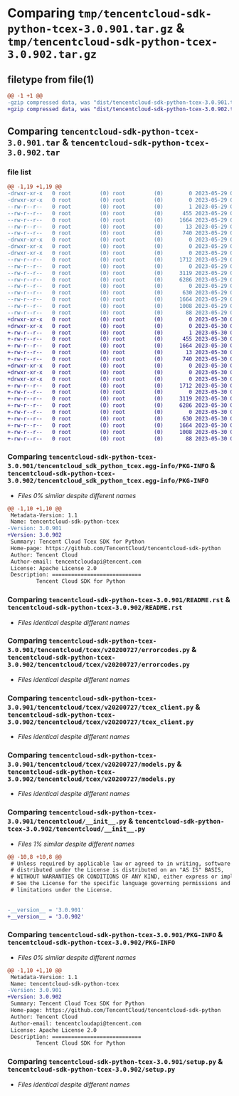# Comparing `tmp/tencentcloud-sdk-python-tcex-3.0.901.tar.gz` & `tmp/tencentcloud-sdk-python-tcex-3.0.902.tar.gz`

## filetype from file(1)

```diff
@@ -1 +1 @@
-gzip compressed data, was "dist/tencentcloud-sdk-python-tcex-3.0.901.tar", last modified: Mon May 29 02:37:20 2023, max compression
+gzip compressed data, was "dist/tencentcloud-sdk-python-tcex-3.0.902.tar", last modified: Tue May 30 00:33:04 2023, max compression
```

## Comparing `tencentcloud-sdk-python-tcex-3.0.901.tar` & `tencentcloud-sdk-python-tcex-3.0.902.tar`

### file list

```diff
@@ -1,19 +1,19 @@
-drwxr-xr-x   0 root         (0) root         (0)        0 2023-05-29 02:37:20.000000 tencentcloud-sdk-python-tcex-3.0.901/
-drwxr-xr-x   0 root         (0) root         (0)        0 2023-05-29 02:37:20.000000 tencentcloud-sdk-python-tcex-3.0.901/tencentcloud_sdk_python_tcex.egg-info/
--rw-r--r--   0 root         (0) root         (0)        1 2023-05-29 02:37:20.000000 tencentcloud-sdk-python-tcex-3.0.901/tencentcloud_sdk_python_tcex.egg-info/dependency_links.txt
--rw-r--r--   0 root         (0) root         (0)      455 2023-05-29 02:37:20.000000 tencentcloud-sdk-python-tcex-3.0.901/tencentcloud_sdk_python_tcex.egg-info/SOURCES.txt
--rw-r--r--   0 root         (0) root         (0)     1664 2023-05-29 02:37:20.000000 tencentcloud-sdk-python-tcex-3.0.901/tencentcloud_sdk_python_tcex.egg-info/PKG-INFO
--rw-r--r--   0 root         (0) root         (0)       13 2023-05-29 02:37:20.000000 tencentcloud-sdk-python-tcex-3.0.901/tencentcloud_sdk_python_tcex.egg-info/top_level.txt
--rw-r--r--   0 root         (0) root         (0)      740 2023-05-29 02:37:19.000000 tencentcloud-sdk-python-tcex-3.0.901/README.rst
-drwxr-xr-x   0 root         (0) root         (0)        0 2023-05-29 02:37:20.000000 tencentcloud-sdk-python-tcex-3.0.901/tencentcloud/
-drwxr-xr-x   0 root         (0) root         (0)        0 2023-05-29 02:37:20.000000 tencentcloud-sdk-python-tcex-3.0.901/tencentcloud/tcex/
-drwxr-xr-x   0 root         (0) root         (0)        0 2023-05-29 02:37:20.000000 tencentcloud-sdk-python-tcex-3.0.901/tencentcloud/tcex/v20200727/
--rw-r--r--   0 root         (0) root         (0)     1712 2023-05-29 02:37:19.000000 tencentcloud-sdk-python-tcex-3.0.901/tencentcloud/tcex/v20200727/errorcodes.py
--rw-r--r--   0 root         (0) root         (0)        0 2023-05-29 02:37:19.000000 tencentcloud-sdk-python-tcex-3.0.901/tencentcloud/tcex/v20200727/__init__.py
--rw-r--r--   0 root         (0) root         (0)     3119 2023-05-29 02:37:19.000000 tencentcloud-sdk-python-tcex-3.0.901/tencentcloud/tcex/v20200727/tcex_client.py
--rw-r--r--   0 root         (0) root         (0)     6286 2023-05-29 02:37:19.000000 tencentcloud-sdk-python-tcex-3.0.901/tencentcloud/tcex/v20200727/models.py
--rw-r--r--   0 root         (0) root         (0)        0 2023-05-29 02:37:19.000000 tencentcloud-sdk-python-tcex-3.0.901/tencentcloud/tcex/__init__.py
--rw-r--r--   0 root         (0) root         (0)      630 2023-05-29 02:37:19.000000 tencentcloud-sdk-python-tcex-3.0.901/tencentcloud/__init__.py
--rw-r--r--   0 root         (0) root         (0)     1664 2023-05-29 02:37:20.000000 tencentcloud-sdk-python-tcex-3.0.901/PKG-INFO
--rw-r--r--   0 root         (0) root         (0)     1008 2023-05-29 02:37:19.000000 tencentcloud-sdk-python-tcex-3.0.901/setup.py
--rw-r--r--   0 root         (0) root         (0)       88 2023-05-29 02:37:20.000000 tencentcloud-sdk-python-tcex-3.0.901/setup.cfg
+drwxr-xr-x   0 root         (0) root         (0)        0 2023-05-30 00:33:04.000000 tencentcloud-sdk-python-tcex-3.0.902/
+drwxr-xr-x   0 root         (0) root         (0)        0 2023-05-30 00:33:04.000000 tencentcloud-sdk-python-tcex-3.0.902/tencentcloud_sdk_python_tcex.egg-info/
+-rw-r--r--   0 root         (0) root         (0)        1 2023-05-30 00:33:04.000000 tencentcloud-sdk-python-tcex-3.0.902/tencentcloud_sdk_python_tcex.egg-info/dependency_links.txt
+-rw-r--r--   0 root         (0) root         (0)      455 2023-05-30 00:33:04.000000 tencentcloud-sdk-python-tcex-3.0.902/tencentcloud_sdk_python_tcex.egg-info/SOURCES.txt
+-rw-r--r--   0 root         (0) root         (0)     1664 2023-05-30 00:33:04.000000 tencentcloud-sdk-python-tcex-3.0.902/tencentcloud_sdk_python_tcex.egg-info/PKG-INFO
+-rw-r--r--   0 root         (0) root         (0)       13 2023-05-30 00:33:04.000000 tencentcloud-sdk-python-tcex-3.0.902/tencentcloud_sdk_python_tcex.egg-info/top_level.txt
+-rw-r--r--   0 root         (0) root         (0)      740 2023-05-30 00:33:04.000000 tencentcloud-sdk-python-tcex-3.0.902/README.rst
+drwxr-xr-x   0 root         (0) root         (0)        0 2023-05-30 00:33:04.000000 tencentcloud-sdk-python-tcex-3.0.902/tencentcloud/
+drwxr-xr-x   0 root         (0) root         (0)        0 2023-05-30 00:33:04.000000 tencentcloud-sdk-python-tcex-3.0.902/tencentcloud/tcex/
+drwxr-xr-x   0 root         (0) root         (0)        0 2023-05-30 00:33:04.000000 tencentcloud-sdk-python-tcex-3.0.902/tencentcloud/tcex/v20200727/
+-rw-r--r--   0 root         (0) root         (0)     1712 2023-05-30 00:33:04.000000 tencentcloud-sdk-python-tcex-3.0.902/tencentcloud/tcex/v20200727/errorcodes.py
+-rw-r--r--   0 root         (0) root         (0)        0 2023-05-30 00:33:04.000000 tencentcloud-sdk-python-tcex-3.0.902/tencentcloud/tcex/v20200727/__init__.py
+-rw-r--r--   0 root         (0) root         (0)     3119 2023-05-30 00:33:04.000000 tencentcloud-sdk-python-tcex-3.0.902/tencentcloud/tcex/v20200727/tcex_client.py
+-rw-r--r--   0 root         (0) root         (0)     6286 2023-05-30 00:33:04.000000 tencentcloud-sdk-python-tcex-3.0.902/tencentcloud/tcex/v20200727/models.py
+-rw-r--r--   0 root         (0) root         (0)        0 2023-05-30 00:33:04.000000 tencentcloud-sdk-python-tcex-3.0.902/tencentcloud/tcex/__init__.py
+-rw-r--r--   0 root         (0) root         (0)      630 2023-05-30 00:33:04.000000 tencentcloud-sdk-python-tcex-3.0.902/tencentcloud/__init__.py
+-rw-r--r--   0 root         (0) root         (0)     1664 2023-05-30 00:33:04.000000 tencentcloud-sdk-python-tcex-3.0.902/PKG-INFO
+-rw-r--r--   0 root         (0) root         (0)     1008 2023-05-30 00:33:04.000000 tencentcloud-sdk-python-tcex-3.0.902/setup.py
+-rw-r--r--   0 root         (0) root         (0)       88 2023-05-30 00:33:04.000000 tencentcloud-sdk-python-tcex-3.0.902/setup.cfg
```

### Comparing `tencentcloud-sdk-python-tcex-3.0.901/tencentcloud_sdk_python_tcex.egg-info/PKG-INFO` & `tencentcloud-sdk-python-tcex-3.0.902/tencentcloud_sdk_python_tcex.egg-info/PKG-INFO`

 * *Files 0% similar despite different names*

```diff
@@ -1,10 +1,10 @@
 Metadata-Version: 1.1
 Name: tencentcloud-sdk-python-tcex
-Version: 3.0.901
+Version: 3.0.902
 Summary: Tencent Cloud Tcex SDK for Python
 Home-page: https://github.com/TencentCloud/tencentcloud-sdk-python
 Author: Tencent Cloud
 Author-email: tencentcloudapi@tencent.com
 License: Apache License 2.0
 Description: ============================
         Tencent Cloud SDK for Python
```

### Comparing `tencentcloud-sdk-python-tcex-3.0.901/README.rst` & `tencentcloud-sdk-python-tcex-3.0.902/README.rst`

 * *Files identical despite different names*

### Comparing `tencentcloud-sdk-python-tcex-3.0.901/tencentcloud/tcex/v20200727/errorcodes.py` & `tencentcloud-sdk-python-tcex-3.0.902/tencentcloud/tcex/v20200727/errorcodes.py`

 * *Files identical despite different names*

### Comparing `tencentcloud-sdk-python-tcex-3.0.901/tencentcloud/tcex/v20200727/tcex_client.py` & `tencentcloud-sdk-python-tcex-3.0.902/tencentcloud/tcex/v20200727/tcex_client.py`

 * *Files identical despite different names*

### Comparing `tencentcloud-sdk-python-tcex-3.0.901/tencentcloud/tcex/v20200727/models.py` & `tencentcloud-sdk-python-tcex-3.0.902/tencentcloud/tcex/v20200727/models.py`

 * *Files identical despite different names*

### Comparing `tencentcloud-sdk-python-tcex-3.0.901/tencentcloud/__init__.py` & `tencentcloud-sdk-python-tcex-3.0.902/tencentcloud/__init__.py`

 * *Files 1% similar despite different names*

```diff
@@ -10,8 +10,8 @@
 # Unless required by applicable law or agreed to in writing, software
 # distributed under the License is distributed on an "AS IS" BASIS,
 # WITHOUT WARRANTIES OR CONDITIONS OF ANY KIND, either express or implied.
 # See the License for the specific language governing permissions and
 # limitations under the License.
 
 
-__version__ = '3.0.901'
+__version__ = '3.0.902'
```

### Comparing `tencentcloud-sdk-python-tcex-3.0.901/PKG-INFO` & `tencentcloud-sdk-python-tcex-3.0.902/PKG-INFO`

 * *Files 0% similar despite different names*

```diff
@@ -1,10 +1,10 @@
 Metadata-Version: 1.1
 Name: tencentcloud-sdk-python-tcex
-Version: 3.0.901
+Version: 3.0.902
 Summary: Tencent Cloud Tcex SDK for Python
 Home-page: https://github.com/TencentCloud/tencentcloud-sdk-python
 Author: Tencent Cloud
 Author-email: tencentcloudapi@tencent.com
 License: Apache License 2.0
 Description: ============================
         Tencent Cloud SDK for Python
```

### Comparing `tencentcloud-sdk-python-tcex-3.0.901/setup.py` & `tencentcloud-sdk-python-tcex-3.0.902/setup.py`

 * *Files identical despite different names*

